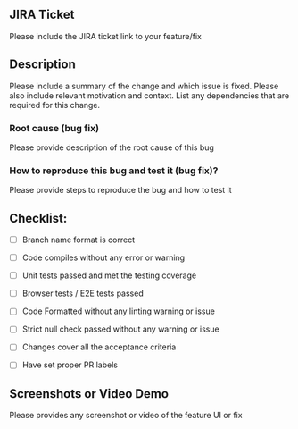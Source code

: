 ## JIRA Ticket

Please include the JIRA ticket link to your feature/fix

## Description

Please include a summary of the change and which issue is fixed. Please also include relevant motivation and context. List any dependencies that are required for this change.

### Root cause (bug fix)

Please provide description of the root cause of this bug

### How to reproduce this bug and test it (bug fix)?

Please provide steps to reproduce the bug and how to test it


## Checklist:

- [ ] Branch name format is correct
- [ ] Code compiles without any error or warning
- [ ] Unit tests passed and met the testing coverage
- [ ] Browser tests / E2E tests passed
- [ ] Code Formatted without any linting warning or issue
- [ ] Strict null check passed without any warning or issue
- [ ] Changes cover all the acceptance criteria
- [ ] Have set proper PR labels



## Screenshots or Video Demo

Please provides any screenshot or video of the feature UI or fix
